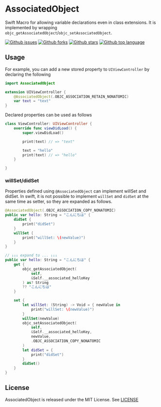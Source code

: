 # AssociatedObject
Swift Macro for allowing variable declarations even in class extensions.
It is implemented by wrapping `objc_getAssociatedObject`/`objc_setAssociatedObject`.

<!-- # Badges -->

[![Github issues](https://img.shields.io/github/issues/p-x9/AssociatedObject)](https://github.com/p-x9/AssociatedObject/issues)
[![Github forks](https://img.shields.io/github/forks/p-x9/AssociatedObject)](https://github.com/p-x9/AssociatedObject/network/members)
[![Github stars](https://img.shields.io/github/stars/p-x9/AssociatedObject)](https://github.com/p-x9/AssociatedObject/stargazers)
[![Github top language](https://img.shields.io/github/languages/top/p-x9/AssociatedObject)](https://github.com/p-x9/AssociatedObject/)

## Usage
For example, you can add a new stored property to `UIViewController` by declaring the following
```swift
import AssociatedObject

extension UIViewController {
    @AssociatedObject(.OBJC_ASSOCIATION_RETAIN_NONATOMIC)
    var text = "text"
}
```

Declared properties can be used as follows
```swift
class ViewController: UIViewController {
    override func viewDidLoad() {
        super.viewDidLoad()

        print(text) // => "text"

        text = "hello"
        print(text) // => "hello"
    }

}
```
### willSet/didSet
Properties defined using `@AssociatedObject` can implement willSet and didSet.
In swift, it is not possible to implement `willSet` and `didSet` at the same time as setter, so they are expanded as follows.

```swift
@AssociatedObject(.OBJC_ASSOCIATION_COPY_NONATOMIC)
public var hello: String = "こんにちは" {
    didSet {
        print("didSet")
    }
    willSet {
        print("willSet: \(newValue)")
    }
}

// ↓↓↓ expand to ... ↓↓↓
public var hello: String = "こんにちは" {
    get {
        objc_getAssociatedObject(
            self,
            &Self.__associated_helloKey
        ) as? String
        ?? "こんにちは"
    }

    set {
        let willSet: (String) -> Void = { newValue in
            print("willSet: \(newValue)")
        }
        willSet(newValue)
        objc_setAssociatedObject(
            self,
            &Self.__associated_helloKey,
            newValue,
            .OBJC_ASSOCIATION_COPY_NONATOMIC
        )
        let didSet = {
            print("didSet")
        }
        didSet()
    }
}
```

## License
AssociatedObject is released under the MIT License. See [LICENSE](./LICENSE)

